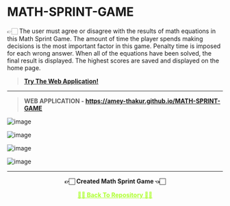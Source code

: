 # MATH-SPRINT-GAME
 👉🏻 The user must agree or disagree with the results of math equations in this Math Sprint Game. The amount of time the player spends making decisions is the most important factor in this game. Penalty time is imposed for each wrong answer. When all of the equations have been solved, the final result is displayed. The highest scores are saved and displayed on the home page.

 >**[Try The Web Application!](https://amey-thakur.github.io/MATH-SPRINT-GAME)**

---

>**WEB APPLICATION - https://amey-thakur.github.io/MATH-SPRINT-GAME**

![image](https://user-images.githubusercontent.com/54937357/154502789-db846b98-a668-4234-a8de-a182c776eb57.png)

![image](https://user-images.githubusercontent.com/54937357/154503279-027cab44-d260-4a80-9ffa-97e2a3e2bbb8.png)

![image](https://user-images.githubusercontent.com/54937357/154503838-945ad50e-3b43-4d56-89a8-0fc69f73e55c.png)

![image](https://user-images.githubusercontent.com/54937357/154504124-7b832fba-60fe-4340-a103-f0527ccc098a.png)

---

<p align="center"> <b> 👉🏻 Created Math Sprint Game 👈🏻 <b> </p>
 
<p align="center"><a href='https://github.com/Amey-Thakur/MATH-SPRINT-GAME', style='color: greenyellow;'> ✌🏻 Back To Repository ✌🏻</p>
